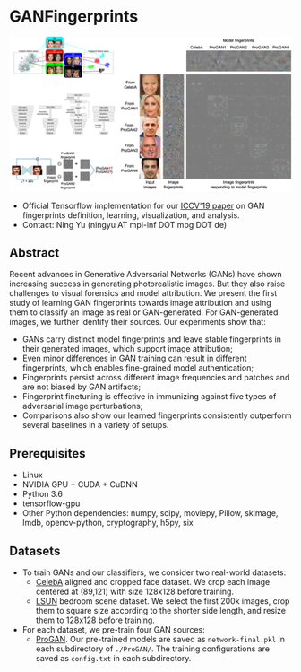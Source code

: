 # GANFingerprints

<img src='fig/teaser.png' width=800>

- Official Tensorflow implementation for our [ICCV'19 paper](https://arxiv.org/pdf/1811.08180.pdf) on GAN fingerprints definition, learning, visualization, and analysis.
- Contact: Ning Yu (ningyu AT mpi-inf DOT mpg DOT de)

## Abstract
Recent advances in Generative Adversarial Networks (GANs) have shown increasing success in generating photorealistic images. But they also raise challenges to visual forensics and model attribution. We present the first study of learning GAN fingerprints towards image attribution and using them to classify an image as real or GAN-generated. For GAN-generated images, we further identify their sources. Our experiments show that:
- GANs carry distinct model fingerprints and leave stable fingerprints in their generated images, which support image attribution;
- Even minor differences in GAN training can result in different fingerprints, which enables fine-grained model authentication;
- Fingerprints persist across different image frequencies and patches and are not biased by GAN artifacts;
- Fingerprint finetuning is effective in immunizing against five types of adversarial image perturbations;
- Comparisons also show our learned fingerprints consistently outperform several baselines in a variety of setups.

## Prerequisites
- Linux
- NVIDIA GPU + CUDA + CuDNN
- Python 3.6
- tensorflow-gpu
- Other Python dependencies: numpy, scipy, moviepy, Pillow, skimage, lmdb, opencv-python, cryptography, h5py, six

## Datasets
- To train GANs and our classifiers, we consider two real-world datasets:
  - [CelebA](http://mmlab.ie.cuhk.edu.hk/projects/CelebA.html) aligned and cropped face dataset. We crop each image centered at (89,121) with size 128x128 before training.
  - [LSUN](https://github.com/fyu/lsun) bedroom scene dataset. We select the first 200k images, crop them to square size according to the shorter side length, and resize them to 128x128 before training.
- For each dataset, we pre-train four GAN sources:
  - [ProGAN](https://github.com/tkarras/progressive_growing_of_gans). Our pre-trained models are saved as `network-final.pkl` in each subdirectory of `./ProGAN/`. The training configurations are saved as `config.txt` in each subdirectory.
